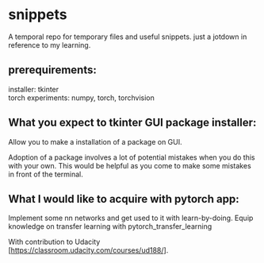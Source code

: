 # snippets
A temporal repo for temporary files and useful snippets.
just a jotdown in reference to my learning.

## prerequirements:
installer: tkinter <br>
torch experiments: numpy, torch, torchvision

## What you expect to tkinter GUI package installer:
Allow you to make a installation of a package on GUI.

Adoption of a package involves a lot of potential mistakes when you do this with your own.
This would be helpful as you come to make some mistakes in front of the terminal. 

## What I would like to acquire with pytorch app:
Implement some nn networks and get used to it with learn-by-doing.
Equip knowledge on transfer learning with pytorch_transfer_learning

With contribution to Udacity [https://classroom.udacity.com/courses/ud188/].
